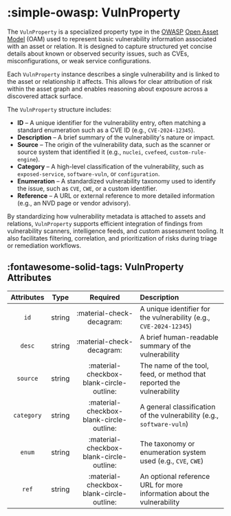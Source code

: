 # :simple-owasp: VulnProperty

The `VulnProperty` is a specialized property type in the [OWASP](https://owasp.org) [Open Asset Model](https://github.com/owasp-amass/open-asset-model) (OAM) used to represent basic vulnerability information associated with an asset or relation. It is designed to capture structured yet concise details about known or observed security issues, such as CVEs, misconfigurations, or weak service configurations.

Each `VulnProperty` instance describes a single vulnerability and is linked to the asset or relationship it affects. This allows for clear attribution of risk within the asset graph and enables reasoning about exposure across a discovered attack surface.

The `VulnProperty` structure includes:

- **ID** – A unique identifier for the vulnerability entry, often matching a standard enumeration such as a CVE ID (e.g., `CVE-2024-12345`).
- **Description** – A brief summary of the vulnerability's nature or impact.
- **Source** – The origin of the vulnerability data, such as the scanner or source system that identified it (e.g., `nuclei`, `cvefeed`, `custom-rule-engine`).
- **Category** – A high-level classification of the vulnerability, such as `exposed-service`, `software-vuln`, or `configuration`.
- **Enumeration** – A standardized vulnerability taxonomy used to identify the issue, such as `CVE`, `CWE`, or a custom identifier.
- **Reference** – A URL or external reference to more detailed information (e.g., an NVD page or vendor advisory).

By standardizing how vulnerability metadata is attached to assets and relations, `VulnProperty` supports efficient integration of findings from vulnerability scanners, intelligence feeds, and custom assessment tooling. It also facilitates filtering, correlation, and prioritization of risks during triage or remediation workflows.

## :fontawesome-solid-tags: VulnProperty Attributes

| Attributes     | Type   | Required | Description |
| :----------------: | :--------: | :----------: | :------------- |
| `id`           | string | :material-check-decagram: | A unique identifier for the vulnerability (e.g., `CVE-2024-12345`) |
| `desc`         | string | :material-check-decagram: | A brief human-readable summary of the vulnerability |
| `source`       | string | :material-checkbox-blank-circle-outline: | The name of the tool, feed, or method that reported the vulnerability |
| `category`     | string | :material-checkbox-blank-circle-outline: | A general classification of the vulnerability (e.g., `software-vuln`) |
| `enum`         | string | :material-checkbox-blank-circle-outline: | The taxonomy or enumeration system used (e.g., `CVE`, `CWE`) |
| `ref`          | string | :material-checkbox-blank-circle-outline: | An optional reference URL for more information about the vulnerability |
